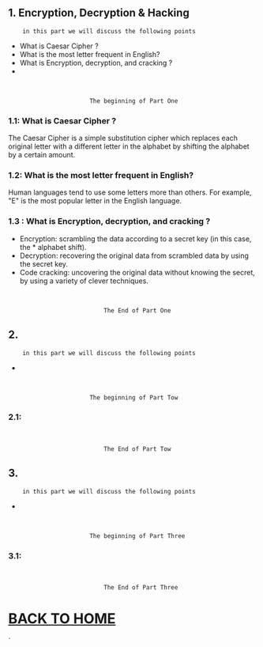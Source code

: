 ## 1. Encryption, Decryption & Hacking

        in this part we will discuss the following points

* What is Caesar Cipher ?
* What is the most letter frequent in English?
* What is Encryption, decryption, and cracking ?
*
<br/>

                           The beginning of Part One

### 1.1: What is Caesar Cipher ?

The Caesar Cipher is a simple substitution cipher which replaces each original letter with a different letter in the alphabet by shifting the alphabet by a certain amount.

### 1.2: What is the most letter frequent in English?

Human languages tend to use some letters more than others. For example, "E" is the most popular letter in the English language.

### 1.3 : What is Encryption, decryption, and cracking ?

* Encryption: scrambling the data according to a secret key (in this case, the * alphabet shift).
* Decryption: recovering the original data from scrambled data by using the secret key.
* Code cracking: uncovering the original data without knowing the secret, by using a variety of clever techniques.
<br/>

    
                               The End of Part One

## 2.

        in this part we will discuss the following points

*

<br/>

                           The beginning of Part Tow

### 2.1:

<br/>

    
                               The End of Part Tow

## 3.

        in this part we will discuss the following points

*

<br/>

                           The beginning of Part Three

### 3.1:

<br/>

    
                               The End of Part Three

# [BACK TO HOME](https://jehadabuawwad.github.io/reading-notes)

`
